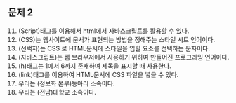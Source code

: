 ## 문제 2

11. (Script)태그를 이용해서 html에서 자바스크립트를 활용할 수 있다.
12. (CSS)는 웹사이트에 문서가 표현되는 방법을 정해주는 스타일 시트 언어이다.
13. (선택자)는 CSS 로 HTML문서에 스타일을 입힐 요소를 선택하는 문자이다.
14. (자바스크립트)는 웹 브라우저에서 사용하기 위하여 만들어진 프로그래밍 언어이다.
15. (h)태그는 1에서 6까지 존재하며 제목을 표시할 때 사용한다.
16. (link)태그를 이용하여 HTML문서에 CSS 파일을 넣을 수 있다.
17. 우리는 (정보화 본부)동아리 소속이다.
18. 우리는 (전남)대학교 소속이다.